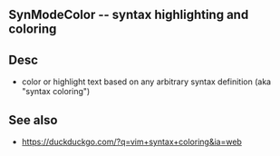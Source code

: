 
<!---
### <beg-file_info>
### document_metadata:
###   - caption: "__blank__"
###     desc: |
###         * AUTO-GENERATED-FILE ;; any direct edits will be lost
###     seeinstead: |
###         *  href="smartpath://mytrybits/t/trytexteditor/txt/blogtef.yaml.txt" find="uuid01rrmy004"
### <end-file_info>
--->

## SynModeColor             --  syntax highlighting and coloring

## Desc
* color or highlight text based on any arbitrary syntax definition (aka "syntax coloring")


## See also
* https://duckduckgo.com/?q=vim+syntax+coloring&ia=web


